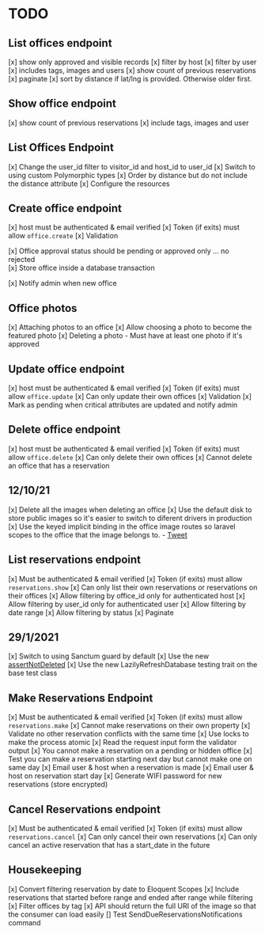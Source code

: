 # TODO

<!-- [x] Prepare migrations
[x] Seed the inital tags
[x] Prepare models
[x] Prepare factories
[x] Prepare resources
[x] Tags
    - Routes
    - Controller
    - Tests
[x] Offices
    - List offices
    - Read offices
    - Create offices -->

## List offices endpoint

[x] show only approved and visible records
[x] filter by host
[x] filter by user
[x] includes tags, images and users
[x] show count of previous reservations
[x] paginate
[x] sort by distance if lat/lng is provided. Otherwise older first.

## Show office endpoint

[x] show count of previous reservations
[x] include tags, images and user

## List Offices Endpoint

[x] Change the user_id filter to visitor_id and host_id to user_id
[x] Switch to using custom Polymorphic types
[x] Order by distance but do not include the distance attribute
[x] Configure the resources

## Create office endpoint

[x] host must be authenticated & email verified
[x] Token (if exits) must allow `office.create`
[x] Validation

[x] Office approval status should be pending or approved only ... no rejected\
[x] Store office inside a database transaction

[x] Notify admin when new office

## Office photos

[x] Attaching photos to an office
[x] Allow choosing a photo to become the featured photo
[x] Deleting a photo
    - Must have at least one photo if it's approved

## Update office endpoint

[x] host must be authenticated & email verified
[x] Token (if exits) must allow `office.update`
[x] Can only update their own offices
[x] Validation
[x] Mark as pending when critical attributes are updated and notify admin

## Delete office endpoint

[x] host must be authenticated & email verified
[x] Token (if exits) must allow `office.delete`
[x] Can only delete their own offices
[x] Cannot delete an office that has a reservation

## 12/10/21

[x] Delete all the images when deleting an office
[x] Use the default disk to store public images so it's easier to switch to diferent drivers in production
[x] Use the keyed implicit binding in the office image routes so laravel scopes to the office that the image belongs to.
    - [Tweet](https://twitter.com/themsaid/status/1441323002222637062)

## List reservations endpoint

[x] Must be authenticated & email verified
[x] Token (if exits) must allow `reservations.show`
[x] Can only list their own reservations or reservations on their offices
[x] Allow filtering by office_id only for authenticated host
[x] Allow filtering by user_id only for authenticated user
[x] Allow filtering by date range
[x] Allow filtering by status
[x] Paginate

## 29/1/2021

[x] Switch to using Sanctum guard by default
[x] Use the new [assertNotDeleted](https://github.com/laravel/framework/pull/38886)
[x] Use the new LazilyRefreshDatabase testing trait on the base test class

## Make Reservations Endpoint

[x] Must be authenticated & email verified
[x] Token (if exits) must allow `reservations.make`
[x] Cannot make reservations on their own property
[x] Validate no other reservation conflicts with the same time
[x] Use locks to make the process atomic
[x] Read the request input form the validator output
[x] You cannot make a reservation on a pending or hidden office
[x] Test you can make a reservation starting next day but cannot make one on same day
[x] Email user & host when a reservation is made
[x] Email user & host on reservation start day
[x] Generate WIFI password for new reservations (store encrypted)

## Cancel Reservations endpoint

[x] Must be authenticated & email verified
[x] Token (if exits) must allow `reservations.cancel`
[x] Can only cancel their own reservations
[x] Can only cancel an active reservation that has a start_date in the future

## Housekeeping

[x] Convert filtering reservation by date to Eloquent Scopes
[x] Include reservations that started before range and ended after range while filtering
[x] Filter offices by tag
[x] API should return the full URI of the image so that the consumer can load easily
[] Test SendDueReservationsNotifications command